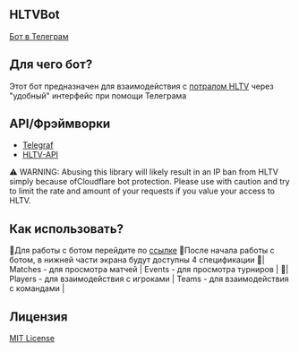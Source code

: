 ## HLTVBot
[Бот в Телеграм](https://t.me/HltvHelpBot)

## Для чего бот?
Этот бот предназначен для взаимодействия с [потралом HLTV](https://hltv.org/) через "удобный" интерфейс при помощи Телеграма

## API/Фрэймворки
- [Telegraf](https://www.npmjs.com/package/telegraf)
- [HLTV-API](https://www.npmjs.com/package/hltv)

⚠️ WARNING: Abusing this library will likely result in an IP ban from HLTV simply 
because ofCloudflare bot protection. Please use with caution and try to limit the 
rate and amount of your requests if you value your access to HLTV.

## Как использовать?
📕Для работы с ботом перейдите по [ссылке](https://t.me/HltvHelpBot)
📙После начала работы с ботом, в нижней части экрана будут доступны 4 спецификации
📘| Matches - для просмотра матчей | Events - для просмотра турниров |
📗| Players - для взаимодействия с игроками | Teams - для взаимодействия с командами |

## Лицензия
[MIT License](https://github.com/gapiyka/HLTV-Bot/blob/main/LICENSE)
